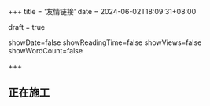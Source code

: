 +++
title = '友情链接'
date = 2024-06-02T18:09:31+08:00

draft = true

showDate=false
showReadingTime=false
showViews=false
showWordCount=false

+++

## 正在施工
